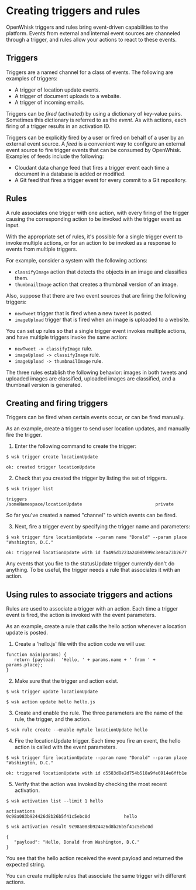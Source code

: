 
# Creating triggers and rules

OpenWhisk triggers and rules bring event-driven capabilities to the platform. Events from external and internal event sources are channeled through a trigger, and rules allow your actions to react to these events.

## Triggers

Triggers are a named channel for a class of events. The following are examples of triggers:
- A trigger of location update events.
- A trigger of document uploads to a website.
- A trigger of incoming emails.

Triggers can be *fired* (activated) by using a dictionary of key-value pairs. Sometimes this dictionary is referred to as the *event*. As with actions, each firing of a trigger results in an activation ID.

Triggers can be explicitly fired by a user or fired on behalf of a user by an external event source.
A *feed* is a convenient way to configure an external event source to
fire trigger events that can be consumed by OpenWhisk. Examples of feeds include the following:
- Cloudant data change feed that fires a trigger event each time a document in a database is added or modified.
- A Git feed that fires a trigger event for every commit to a Git repository.

## Rules

A rule associates one trigger with one action, with every firing of the trigger causing the corresponding action to be invoked with the trigger event as input.

With the appropriate set of rules, it's possible for a single trigger event to
invoke multiple actions, or for an action to be invoked as a response to events
from multiple triggers.

For example, consider a system with the following actions:
- `classifyImage` action that detects the objects in an image and classifies them.
- `thumbnailImage` action that creates a thumbnail version of an image.

Also, suppose that there are two event sources that are firing the following triggers:
- `newTweet` trigger that is fired when a new tweet is posted.
- `imageUpload` trigger that is fired when an image is uploaded to a website.

You can set up rules so that a single trigger event invokes multiple actions, and have multiple triggers invoke the same action:
- `newTweet -> classifyImage` rule.
- `imageUpload -> classifyImage` rule.
- `imageUpload -> thumbnailImage` rule.

The three rules establish the following behavior: images in both tweets and uploaded images are classified, uploaded images are classified, and a thumbnail version is generated. 

## Creating and firing triggers

Triggers can be fired when certain events occur, or can be fired manually.

As an example, create a trigger to send user location updates, and manually fire the trigger.

1. Enter the following command to create the trigger:
 
  ```
  $ wsk trigger create locationUpdate
  ```
 
  ```
  ok: created trigger locationUpdate
  ```

2. Check that you created the trigger by listing the set of triggers.

  ```
  $ wsk trigger list
  ```
 
  ```
  triggers
  /someNamespace/locationUpdate                            private
  ```

  So far you've created a named "channel" to which events can be fired.

3. Next, fire a trigger event by specifying the trigger name and parameters:

  ```
  $ wsk trigger fire locationUpdate --param name "Donald" --param place "Washington, D.C."
  ```

  ```
  ok: triggered locationUpdate with id fa495d1223a2408b999c3e0ca73b2677
  ```

   Any events that you fire to the statusUpdate trigger currently don't do anything. To be useful, the trigger needs a rule that associates it with an action.


## Using rules to associate triggers and actions

Rules are used to associate a trigger with an action. Each time a trigger event is fired, the action is invoked with the event parameters.

As an example, create a rule that calls the hello action whenever a location update is posted. 

1. Create a 'hello.js' file with the action code we will use:
  ```
  function main(params) {
     return {payload:  'Hello, ' + params.name + ' from ' + params.place};
  }
  ```

2. Make sure that the trigger and action exist.
  ```
  $ wsk trigger update locationUpdate
  ```
  
  ```
  $ wsk action update hello hello.js
  ```

3. Create and enable the rule. The three parameters are the name of the rule, the trigger, and the action.
  ```
  $ wsk rule create --enable myRule locationUpdate hello
  ```

4. Fire the locationUpdate trigger. Each time you fire an event, the hello action is called with the event parameters.
  ```
  $ wsk trigger fire locationUpdate --param name "Donald" --param place "Washington, D.C."
  ```
  
  ```
  ok: triggered locationUpdate with id d5583d8e2d754b518a9fe6914e6ffb1e
  ```

5. Verify that the action was invoked by checking the most recent activation.
  ```
  $ wsk activation list --limit 1 hello
  ```
  
  ```
  activations
  9c98a083b924426d8b26b5f41c5ebc0d             hello
  ```
  
  ```
  $ wsk activation result 9c98a083b924426d8b26b5f41c5ebc0d
  ```
  ```
  {
     "payload": "Hello, Donald from Washington, D.C."
  }
  ```

  You see that the hello action received the event payload and returned the expected string.

  You can create multiple rules that associate the same trigger with different actions.
